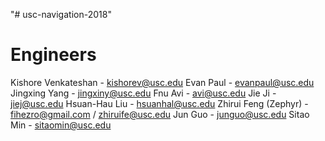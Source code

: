 "# usc-navigation-2018"

# Engineers

Kishore Venkateshan - kishorev@usc.edu
Evan Paul - evanpaul@usc.edu
Jingxing Yang - jingxiny@usc.edu
Fnu Avi - avi@usc.edu
Jie Ji - jiej@usc.edu
Hsuan-Hau Liu - hsuanhal@usc.edu
Zhirui Feng (Zephyr) - fihezro@gmail.com / zhiruife@usc.edu
Jun Guo - junguo@usc.edu
Sitao Min - sitaomin@usc.edu

